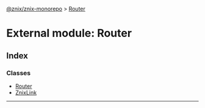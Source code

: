 [@znix/znix-monorepo](../README.md) > [Router](../modules/router.md)

# External module: Router

## Index

### Classes

* [Router](../classes/router.router-1.md)
* [ZnixLink](../classes/router.znixlink.md)

---

